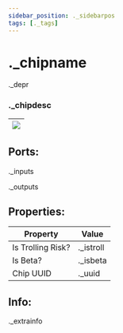 ```yaml
---
sidebar_position: ._sidebarpos
tags: [._tags]
---
```


# ._chipname
._depr

### ._chipdesc

| ![](https://images-ext-2.discordapp.net/external/MPmIaQzlEPmgGWlgi-WxBBXt0Bjv_zWPkg1y1f_sy3s/https/www.recroomcircuits.com/image/circuit/absolute-value?width=206&height=108) |
|-----|

## Ports:

._inputs

._outputs

## Properties:

| Property  | Value |
|-------------------|-----------|
| Is Trolling Risk? | ._istroll |
| Is Beta? | ._isbeta |
| Chip UUID | ._uuid |

## Info:
._extrainfo